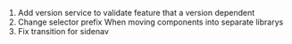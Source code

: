 1. Add version service to validate feature that a version dependent
2. Change selector prefix When moving components into separate librarys
3. Fix transition for sidenav

